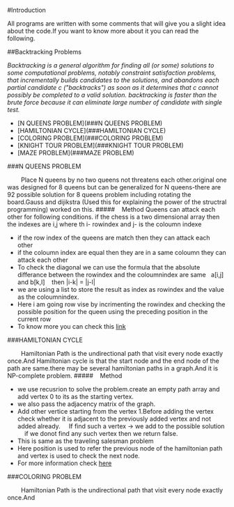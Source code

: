 
#Introduction

All programs are written with some comments that will give you a slight idea about the code.If you want to know more about it you can read the following.

##Backtracking Problems

*Backtracking is a general algorithm for finding all (or some) solutions to some computational problems, notably constraint satisfaction problems, that incrementally builds candidates to the solutions, and abandons each partial candidate c ("backtracks") as soon as it determines that c cannot possibly be completed to a valid solution.
backtracking is faster than the brute force because it can eliminate large number of candidate with single test.*

* [N QUEENS PROBLEM](###N QUEENS PROBLEM)
* [HAMILTONIAN CYCLE](###HAMILTONIAN CYCLE)
* [COLORING PROBLEM](###COLORING PROBLEM)
* [KNIGHT TOUR PROBLEM](###KNIGHT TOUR PROBLEM)
* [MAZE PROBLEM](###MAZE PROBLEM)




###N QUEENS PROBLEM

&nbsp;&nbsp;&nbsp;&nbsp;&nbsp;&nbsp;&nbsp;&nbsp;Place N queens by no two queens not threatens each other.original one was designed for 8 queens but can be generalized for N queens-there are 92 possible solution for 8 queens problem including rotating the board.Gauss and dijikstra (Used this for explaining the power of the structral programming) worked on this.
#####&nbsp;&nbsp;&nbsp;&nbsp;Method
Queens can attack each other for following conditions.
if the chess is a two dimensional array then the indexes are i,j where th i- rowindex and j- is the coloumn indexe
* if the row index of the queens are match then they can attack each other
*	if the coloumn index are equal then they are in a same coloumn they can attack each other
* To check the diagonal we can use the formula that the absolute differance between the rowindex and the coloumnindex are same
&nbsp;&nbsp;a[i,j] and b[k,l]
&nbsp;&nbsp;	then |i-k| = |j-l|
* we are using a list to store the result as index as rowindex and the value as the coloumnindex.
* Here i am going row vise by incrimenting the rowindex and checking the possible position for the queen using the preceding position in the current row
* To know more you can check this [link](https://developers.google.com/optimization/puzzles/queens#propagation-and-backtracking) 

###HAMILTONIAN CYCLE

&nbsp;&nbsp;&nbsp;&nbsp;&nbsp;&nbsp;&nbsp;&nbsp;Hamiltonian Path is the undirectional path that visit every node exactly once.And Hamiltonian cycle is that the start node and the end node of the path are same.there may be several hamiltonian paths in a graph.And it is NP-complete problem.
#####&nbsp;&nbsp;&nbsp;&nbsp;Method
* we use recusrion to solve the problem.create an empty path array and add vertex 0 to its as the starting vertex.
* we also pass the adjacency matrix of the graph.
* Add other vertice starting from the vertex 1.Before adding the vertex check whether it is  adjacent to the previously added vertex and not added already.
&nbsp;&nbsp;&nbsp;&nbsp;If find such a  vertex -> we add to the possible solution 
&nbsp;&nbsp;&nbsp;&nbsp;if we donot find any such vertex then we return false.
* This is same as the traveling salesman problem
* Here position is used to refer the  previous node of the hamiltonian path and vertex is used to check the next node.
* For more information check [here](http://www.geeksforgeeks.org/backtracking-set-7-hamiltonian-cycle/)

###COLORING PROBLEM

&nbsp;&nbsp;&nbsp;&nbsp;&nbsp;&nbsp;&nbsp;&nbsp;Hamiltonian Path is the undirectional path that visit every node exactly once.And 
